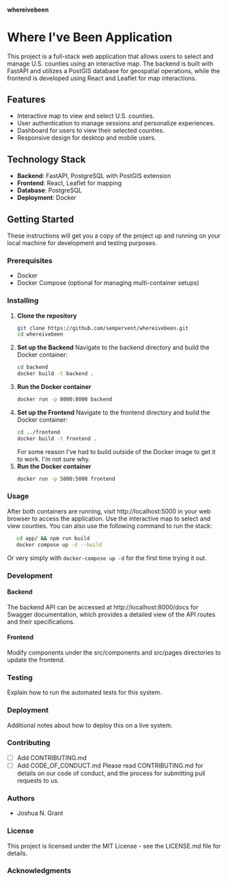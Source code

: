 #### whereivebeen
# Where I've Been Application

This project is a full-stack web application that allows users to select and manage U.S. counties using an interactive map. The backend is built with FastAPI and utilizes a PostGIS database for geospatial operations, while the frontend is developed using React and Leaflet for map interactions.

## Features

- Interactive map to view and select U.S. counties.
- User authentication to manage sessions and personalize experiences.
- Dashboard for users to view their selected counties.
- Responsive design for desktop and mobile users.

## Technology Stack

- **Backend**: FastAPI, PostgreSQL with PostGIS extension
- **Frontend**: React, Leaflet for mapping
- **Database**: PostgreSQL
- **Deployment**: Docker

## Getting Started

These instructions will get you a copy of the project up and running on your local machine for development and testing purposes.

### Prerequisites

- Docker
- Docker Compose (optional for managing multi-container setups)
### Installing

1. **Clone the repository**
   ```bash
   git clone https://github.com/sempervent/whereivebeen.git
   cd whereivebeen
   ```
2. **Set up the Backend**
    Navigate to the backend directory and build the Docker container:
    ```bash
   cd backend
   docker build -t backend .
   ```
3. **Run the Docker container**
    ```bash
   docker run -p 8000:8000 backend
   ```
4. **Set up the Frontend**
   Navigate to the frontend directory and build the Docker container:
   ```bash
   cd ../frontend
   docker build -t frontend .
   ```
   For some reason I've had to build outside of the Docker image to get it to work.  I'm not sure why.
5. **Run the Docker container**
   ```bash
   docker run -p 5000:5000 frontend
   ```
### Usage

After both containers are running, visit http://localhost:5000 in your web browser to access the application. Use the interactive map to select and view counties.
You can also use the following command to run the stack:
```bash
   cd app/ && npm run build
   docker compose up -d --build
```
Or very simply with `docker-compose up -d` for the first time trying it out.

### Development
#### Backend

The backend API can be accessed at http://localhost:8000/docs for Swagger documentation, which provides a detailed view of the API routes and their specifications.
#### Frontend

Modify components under the src/components and src/pages directories to update the frontend.
### Testing

Explain how to run the automated tests for this system.
### Deployment

Additional notes about how to deploy this on a live system.
### Contributing
* [ ] Add CONTRIBUTING.md
* [ ] Add CODE_OF_CONDUCT.md
Please read CONTRIBUTING.md for details on our code of conduct, and the process for submitting pull requests to us.
### Authors
* Joshua N. Grant

### License

This project is licensed under the MIT License - see the LICENSE.md file for details.
### Acknowledgments

